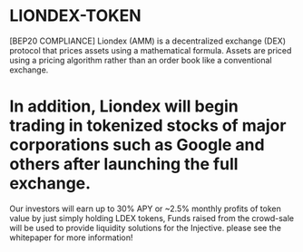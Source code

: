# LIONDEX-TOKEN
[BEP20 COMPLIANCE]
Liondex (AMM) is a decentralized exchange (DEX) protocol that prices assets using a mathematical formula. Assets are priced using a pricing algorithm rather than an order book like a conventional exchange. 
# In addition, Liondex will begin trading in tokenized stocks of major corporations such as Google and others after launching the full exchange. 
Our investors will earn up to 30% APY or ~2.5% monthly profits of token value by just simply holding LDEX tokens, Funds raised from the crowd-sale will be used to  provide liquidity solutions for the Injective.
please see the whitepaper for more information!
